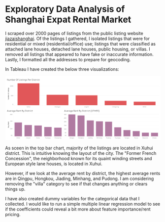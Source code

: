 # Exploratory Data Analysis of Shanghai Expat Rental Market

I scraped over 2000 pages of listings from the public listing website [jiazaishanghai](www.jiazaishanghai.com). Of the listings I gathered, I isolated listings that were for residential or mixed (residential/office) use; listings that were classified as attached lane houses, detached lane houses, public housing, or villas. I removed all listings that appeared to have fake or inaccurate information. Lastly, I formatted all the addresses to prepare for geocoding.

In Tableau I have created the below three visualizations:

![tableau](./mvp_viz.png)

As sceen in the top bar chart, majority of the listings are located in Xuhui district. This is intuitive knowing the layout of the city. The "Former French Concession", the neighborhood known for its quaint winding streets and European style lane houses, is located in Xuhui.

However, if we look at the average rent by district, the highest average rents are in Qingpu, Hongkou, Jiading, Minhang, and Pudong. I am considering removing the "villa" category to see if that changes anything or clears things up.

I have also created dummy variables for the categorical data that I collected. I would like to run a simple multiple linear regression model to see if the coefficients could reveal a bit more about feature importance/rent pricing.
